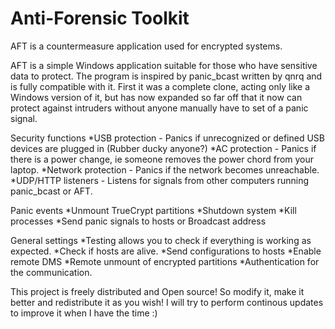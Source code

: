 Anti-Forensic Toolkit
===

AFT is a countermeasure application used for encrypted systems.

AFT is a simple Windows application suitable for those who have sensitive data to protect.
The program is inspired by panic_bcast written by qnrq and is fully compatible with it.
First it was a complete clone, acting only like a Windows version of it, but has now expanded so far off 
that it now can protect against intruders without anyone manually have to set of a panic signal.

Security functions 
*USB protection - Panics if unrecognized or defined USB devices are plugged in (Rubber ducky anyone?)
*AC protection - Panics if there is a power change, ie someone removes the power chord from your laptop.
*Network protection - Panics if the network becomes unreachable.
*UDP/HTTP listeners - Listens for signals from other computers running panic_bcast or AFT.

Panic events
*Unmount TrueCrypt partitions
*Shutdown system
*Kill processes
*Send panic signals to hosts or Broadcast address

General settings
*Testing allows you to check if everything is working as expected.
*Check if hosts are alive.
*Send configurations to hosts
*Enable remote DMS
*Remote unmount of encrypted partitions
*Authentication for the communication.

This project is freely distributed and Open source!
So modify it, make it better and redistribute it as you wish!
I will try to perform continous updates to improve it when I have the time :)
